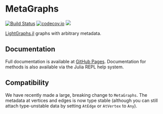 # MetaGraphs

[![Build Status](https://travis-ci.org/JuliaGraphs/MetaGraphs.jl.svg?branch=master)](https://travis-ci.org/JuliaGraphs/MetaGraphs.jl)
[![codecov.io](http://codecov.io/github/JuliaGraphs/MetaGraphs.jl/coverage.svg?branch=master)](http://codecov.io/github/JuliaGraphs/MetaGraphs.jl?branch=master)
[![](https://img.shields.io/badge/docs-latest-blue.svg)](https://juliagraphs.github.io/MetaGraphs.jl/latest)

[LightGraphs.jl](https://github.com/JuliaGraphs/LightGraphs.jl) graphs with arbitrary metadata.

## Documentation
Full documentation is available at [GitHub Pages](https://juliagraphs.github.io/MetaGraphs.jl/latest).
Documentation for methods is also available via the Julia REPL help system.

## Compatibility
We have recently made a large, breaking change to `MetaGraphs`. The metadata at
vertices and edges is now type stable (although you can still attach
type-unstable data by setting `AtEdge` or `AtVertex` to `Any`).
